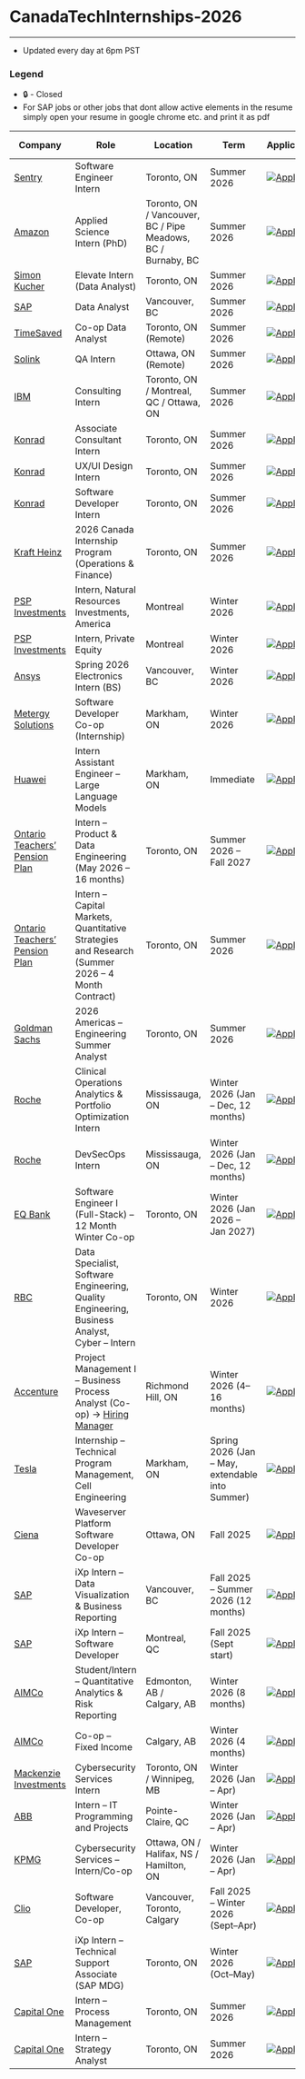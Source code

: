 # CanadaTechInternships-2026
---
 - Updated every day at 6pm PST

### Legend
 - 🔒 - Closed
 - For SAP jobs or other jobs that dont allow active elements in the resume simply open your resume in google chrome etc. and print it as pdf

| Company      | Role                                 | Location                                             | Term        | Application                                                                                                                                                             | Date Posted |
|--------------|--------------------------------------|------------------------------------------------------|-------------|-------------------------------------------------------------------------------------------------------------------------------------------------------------------------|-------------|
| [Sentry](https://sentry.io)       | Software Engineer Intern             | Toronto, ON                                          | Summer 2026 | [![Apply](https://i.imgur.com/u1KNU8z.png)](https://jobs.ashbyhq.com/sentry/d2e3391f-9401-410a-b8a6-de3bf5f762b7?utm_source=lukainternshiplist)                        | Aug 01      |
| [Amazon](https://amazon.com)       | Applied Science Intern (PhD)         | Toronto, ON / Vancouver, BC / Pipe Meadows, BC / Burnaby, BC | Summer 2026 | [![Apply](https://i.imgur.com/u1KNU8z.png)](https://www.amazon.jobs/en/jobs/3050161/summer-2026-applied-science-internship-canada-phd-student-science-recruiting?utm_source=lukainternshiplist) | Aug 01      |
| [Simon Kucher](https://www.simon-kucher.com) | Elevate Intern (Data Analyst)        | Toronto, ON                                          | Summer 2026 | [![Apply](https://i.imgur.com/u1KNU8z.png)](https://simon-kucher.csod.com/ux/ats/careersite/6/home/requisition/3651?utm_source=lukainternshiplist)                    | Jul 30      |
| [SAP](https://www.sap.com)          | Data Analyst                         | Vancouver, BC                                        | Summer 2026 | [![Apply](https://i.imgur.com/u1KNU8z.png)](https://jobs.sap.com/job/Vancouver-SAP-iXp-Intern-Cloud-ERP-Solution-Adoption-Data-Analyst-Brit-V6B-1A9/1229635401?utm_source=lukainternshiplist) | Jul 30      |
| [TimeSaved](https://timesaved.io)    | Co-op Data Analyst                   | Toronto, ON (Remote)                                 | Summer 2026 | [![Apply](https://i.imgur.com/u1KNU8z.png)](https://www1.communitech.ca/companies/timesaved/jobs/54911234-co-op-data-analyst#content?utm_source=lukainternshiplist)  | Jul 29      |
| [Solink](https://www.solink.com)       | QA Intern                            | Ottawa, ON (Remote)                                  | Summer 2026 | [![Apply](https://i.imgur.com/u1KNU8z.png)](https://www1.communitech.ca/companies/solink/jobs/54493914-qa-intern#content?utm_source=lukainternshiplist)              | Jul 29      |
| [IBM](https://www.ibm.com)          | Consulting Intern                    | Toronto, ON / Montreal, QC / Ottawa, ON              | Summer 2026 | [![Apply](https://i.imgur.com/u1KNU8z.png)](https://ibmglobal.avature.net/en_US/careers/JobDetail?jobId=50167&source=SN_LinkedIn)                                     | Aug 01      |
| [Konrad](https://www.konrad.com)       | Associate Consultant Intern          | Toronto, ON                                          | Summer 2026 | [![Apply](https://i.imgur.com/u1KNU8z.png)](https://www.konrad.com/careers/job/associate-consultant-intern-may-2026-4-months_6665436003)                             | Aug 03      |
| [Konrad](https://www.konrad.com)       | UX/UI Design Intern                  | Toronto, ON                                          | Summer 2026 | [![Apply](https://i.imgur.com/u1KNU8z.png)](https://www.konrad.com/careers/job/ux-ui-design-intern-may-2026-4-months_6616778003)                                     | Aug 03      |
| [Konrad](https://www.konrad.com)       | Software Developer Intern            | Toronto, ON                                          | Summer 2026 | [![Apply](https://i.imgur.com/u1KNU8z.png)](https://www.konrad.com/careers/job/software-developer-intern-may-2026-4-months_6642169003)                              | Aug 03      |
| [Kraft Heinz](https://www.kraftheinzcompany.com)  | 2026 Canada Internship Program (Operations & Finance) | Toronto, ON      | Summer 2026 | [![Apply](https://i.imgur.com/u1KNU8z.png)](https://careers.kraftheinz.com/job/22268628/?source=KHLinkedin)                                                            | Aug 01      |
| [PSP Investments](https://www.investpsp.com/en) | Intern, Natural Resources Investments, America | Montreal   | Winter 2026       | [![Apply](https://i.imgur.com/u1KNU8z.png)](https://investpsp.wd3.myworkdayjobs.com/en-US/psp_careers/job/Montreal/Intern--Natural-Resources-Investments--America--January---April-2026-_R4491?source=Linkedin) | Aug 01      |
| [PSP Investments](https://www.investpsp.com/en) | Intern, Private Equity                         | Montreal   | Winter 2026       | [![Apply](https://i.imgur.com/u1KNU8z.png)](https://investpsp.wd3.myworkdayjobs.com/en-US/psp_careers/job/Montreal/Intern--Private-Equity--January---April-2026-_R4215?source=Linkedin)                    | Jul 29      |
| [Ansys](https://www.ansys.com)       | Spring 2026 Electronics Intern (BS) | Vancouver, BC | Winter 2026 | [![Apply](https://i.imgur.com/u1KNU8z.png)](https://careers.ansys.com/job/Vancouver-Spring-2026-Electronics-Intern-%28BS%29-Brit-V6E2M6/1311498800/?utm_source=LINKEDIN) | Jul 28 |
| [Metergy Solutions](https://www.metergysolutions.com) | Software Developer Co-op (Internship) | Markham, ON | Winter 2026 | [![Apply](https://i.imgur.com/u1KNU8z.png)](https://jobs.lever.co/metergysolutions/20146288-0070-414c-b828-0ddf0fdbea68) | Aug 03 |
| [Huawei](https://www.huawei.com) | Intern Assistant Engineer – Large Language Models | Markham, ON | Immediate | [![Apply](https://i.imgur.com/u1KNU8z.png)](https://huaweicanada.recruitee.com/o/intern-assistant-engineer-large-language-models-3?source=LinkedIn) | Aug 03 |
| [Ontario Teachers’ Pension Plan](https://www.otpp.com) | Intern – Product & Data Engineering (May 2026 – 16 months) | Toronto, ON | Summer 2026 – Fall 2027 | [![Apply](https://i.imgur.com/u1KNU8z.png)](https://otppb.wd3.myworkdayjobs.com/OntarioTeachers_Careers/job/Toronto-Canada/Intern---Product---Data-Engineering--May-2026---16-months-_6581?source=LinkedIn) | Aug 02 |
| [Ontario Teachers’ Pension Plan](https://www.otpp.com) | Intern – Capital Markets, Quantitative Strategies and Research (Summer 2026 – 4 Month Contract) | Toronto, ON | Summer 2026 | [![Apply](https://i.imgur.com/u1KNU8z.png)](https://otppb.wd3.myworkdayjobs.com/OntarioTeachers_Careers/job/Toronto-Canada/Intern---Capital-Markets--Quantitative-Strategies-and-Research--Summer-2026---4-Month-Contract-_6560?source=LinkedIn) | Aug 02 |
| [Goldman Sachs](https://www.goldmansachs.com/) | 2026 Americas – Engineering Summer Analyst | Toronto, ON | Summer 2026 | [![Apply](https://i.imgur.com/u1KNU8z.png)](https://higher.gs.com/roles/152632?fbclid=PAQ0xDSwMMRe5leHRuA2FlbQIxMQABpwz0yUYgsD3rZF1bKAQfB0l6mF3gW2msCU_1ouEQN1LkOEomdZYYsvKD9LQY_aem_paWBb4AI-giLgVLu1Jk7cA) | Aug 02 |
| [Roche](https://roche.com/en)  | Clinical Operations Analytics & Portfolio Optimization Intern | Mississauga, ON | Winter 2026 (Jan – Dec, 12 months) | [![Apply](https://i.imgur.com/u1KNU8z.png)](https://careers.roche.com/global/en/job/ROCHGLOBAL202507119036EXTERNALENGLOBAL/Clinical-Operations-Analytics-Portfolio-Optimization-Intern?utm_source=linkedin&utm_medium=phenom-feeds) | Aug 16 |
| [Roche](https://roche.com/en) | DevSecOps Intern | Mississauga, ON | Winter 2026 (Jan – Dec, 12 months) | [![Apply](https://i.imgur.com/u1KNU8z.png)](https://careers.roche.com/global/en/job/ROCHGLOBAL202507117687EXTERNALENGLOBAL/DevSecOps-Intern?utm_source=linkedin&utm_medium=phenom-feeds) | Aug 14 |
| [EQ Bank](https://www.eqbank.ca) | Software Engineer I (Full-Stack) – 12 Month Winter Co-op | Toronto, ON | Winter 2026 (Jan 2026 – Jan 2027) | [![Apply](https://i.imgur.com/u1KNU8z.png)](https://jobs.lever.co/eqbank/a3bdaa20-8106-48fa-8940-a93ee7c7e7c5) | Aug 16 |
| [RBC](https://rbcroyalbank.com) | Data Specialist, Software Engineering, Quality Engineering, Business Analyst, Cyber – Intern | Toronto, ON | Winter 2026 | [![Apply](https://i.imgur.com/u1KNU8z.png)](https://jobs.rbc.com/ca/en/featuredopportunities/student-early-talent-jobs) | Aug 16 |
| [Accenture](https://www.accenture.com) | Project Management I – Business Process Analyst (Co-op) -> [Hiring Manager](https://www.linkedin.com/in/ibtehajasif/)| Richmond Hill, ON | Winter 2026 (4–16 months) | [![Apply](https://i.imgur.com/u1KNU8z.png)](https://www.accenture.com/ca-en/careers/jobdetails?id=1350_en&src=LINKEDINJP) | Aug 16 |
| [Tesla](https://www.tesla.com) | Internship – Technical Program Management, Cell Engineering | Markham, ON | Spring 2026 (Jan – May, extendable into Summer) | [![Apply](https://i.imgur.com/u1KNU8z.png)](https://careers.roche.com/global/en/job/248247?source=LinkedIn) | Aug 16 |
| [Ciena](https://www.ciena.com) | Waveserver Platform Software Developer Co-op | Ottawa, ON | Fall 2025 | [![Apply](https://i.imgur.com/u1KNU8z.png)](https://ciena.wd5.myworkdayjobs.com/en-US/Careers/job/Ottawa/Waveserver-Platform-Software-Developer-Co-op--Fall-2025-_R028647?source=LinkedIn+Job+Advertisement) | Aug 13 |
| [SAP](https://www.sap.com/canada) | iXp Intern – Data Visualization & Business Reporting | Vancouver, BC | Fall 2025 – Summer 2026 (12 months) | [![Apply](https://i.imgur.com/u1KNU8z.png)](https://jobs.sap.com/job/Vancouver-SAP-iXp-Intern-Data-Visualization-&-Business-Reporting-Brit-V6B-1A9/1236427101/?feedId=384233&utm_campaign=SAP_Linkedin&utm_source=LinkedinJobPostings) | Aug 14 |
| [SAP](https://www.sap.com/canada) | iXp Intern – Software Developer | Montreal, QC | Fall 2025 (Sept start) | [![Apply](https://i.imgur.com/u1KNU8z.png)](https://jobs.sap.com/job/Montreal-SAP-iXp-Intern-Software-Developer-Queb-H3B-0B3/1236849501/?feedId=384233&utm_campaign=SAP_Linkedin&utm_source=LinkedinJobPostings) | Aug 15 |
| [AIMCo](https://www.aimco.ca) | Student/Intern – Quantitative Analytics & Risk Reporting | Edmonton, AB / Calgary, AB | Winter 2026 (8 months) | [![Apply](https://i.imgur.com/u1KNU8z.png)](https://aimco.wd10.myworkdayjobs.com/AIMCoCareers/job/Edmonton/Student-Intern--Quantitative-Analytics---Risk-Reporting_JR100657?source=LinkedIn) | Aug 13 |
| [AIMCo](https://www.aimco.ca) | Co-op – Fixed Income | Calgary, AB | Winter 2026 (4 months) | [![Apply](https://i.imgur.com/u1KNU8z.png)](https://aimco.wd10.myworkdayjobs.com/en-US/AIMCoCareers/details/Co-op--Fixed-Income_JR100659) | Aug 14 |
| [Mackenzie Investments](https://www.mackenzieinvestments.com) | Cybersecurity Services Intern | Toronto, ON / Winnipeg, MB | Winter 2026 (Jan – Apr) | [![Apply](https://i.imgur.com/u1KNU8z.png)](https://careersen-mackenzieinvestments.icims.com/jobs/5619/winter-%282026%29---cybersecurity-services-intern/login) | Aug 16 |
| [ABB](https://careers.abb/global/en/job/ABB1GLOBALJR00007776EXTERNALENGLOBAL/Intern-IT-Programming-and-Projects?utm_source=linkedin&utm_medium=phenom-feeds) | Intern – IT Programming and Projects | Pointe-Claire, QC | Winter 2026 (Jan – Apr) | [![Apply](https://i.imgur.com/u1KNU8z.png)](https://careers.abb/global/en/job/ABB1GLOBALJR00007776EXTERNALENGLOBAL/Intern-IT-Programming-and-Projects?utm_source=linkedin&utm_medium=phenom-feeds) | Aug 16 |
| [KPMG](https://careers.kpmg.ca/jobs/29177?lang=en-us&iis=Job+Board&iisn=LinkedIn&Codes=LinkedIn) | Cybersecurity Services – Intern/Co-op | Ottawa, ON / Halifax, NS / Hamilton, ON | Winter 2026 (Jan – Apr) | [![Apply](https://i.imgur.com/u1KNU8z.png)](https://careers.kpmg.ca/jobs/29177?lang=en-us&iis=Job+Board&iisn=LinkedIn&Codes=LinkedIn) | Aug 15 |
| [Clio](https://clio.com/careers) | Software Developer, Co-op | Vancouver, Toronto, Calgary | Fall 2025 – Winter 2026 (Sept–Apr) | [![Apply](https://i.imgur.com/u1KNU8z.png)](https://clio.wd3.myworkdayjobs.com/en-US/ClioCareerSite/job/Vancouver/Software-Developer--Co-op_REQ-1577?source=LinkedIn) | July 17 |
| [SAP](https://jobs.sap.com) | iXp Intern – Technical Support Associate (SAP MDG) | Toronto, ON | Winter 2026 (Oct–May) | [![Apply](https://i.imgur.com/u1KNU8z.png)](https://jobs.sap.com/job/Toronto-SAP-iXp-Intern-Technical-Support-Associate%2C-SAP-MDG-ON-M5K-1B7/1236808301/) | Aug 14 |
| [Capital One](https://www.capitalonecareers.ca) | Intern – Process Management | Toronto, ON | Summer 2026 | [![Apply](https://i.imgur.com/u1KNU8z.png)](https://www.capitalonecareers.ca/job/-/-/234/85064142656?p_sid=nBOOX_b&p_uid=NWljwUi412&source=rd_linkedin_job_posting_tm&ss=paid&utm_campaign=canada_25&utm_content=pj_board&utm_medium=jobad&utm_source=linkedin+slotted) | Aug 15 |
| [Capital One](https://www.capitalonecareers.ca) | Intern – Strategy Analyst | Toronto, ON | Summer 2026 | [![Apply](https://i.imgur.com/u1KNU8z.png)](https://www.capitalonecareers.ca/job/-/-/234/84998969568?p_sid=HzziSNb&p_uid=HOHopakuya&source=rd_linkedin_job_posting_tm&ss=paid&utm_campaign=canada_25&utm_content=pj_board&utm_medium=jobad&utm_source=linkedin+slotted) | Aug 13 |






